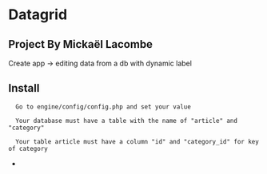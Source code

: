 # Datagrid
Project By Mickaël Lacombe
---

Create app -> editing data from a db with dynamic label

## Install

      Go to engine/config/config.php and set your value

      Your database must have a table with the name of "article" and "category"   

      Your table article must have a column "id" and "category_id" for key of category    

      
      
*  
